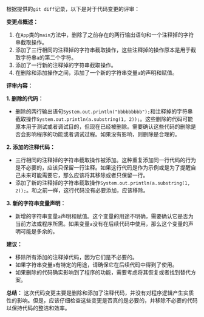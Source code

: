 根据提供的`git diff`记录，以下是对于代码变更的评审：

**变更点概述：**

1. 在`App`类的`main`方法中，删除了之前存在的两行输出语句和一个注释掉的字符串截取操作。
2. 添加了三行相同的注释掉的字符串截取操作，这些注释掉的操作原本是用于截取字符串`a`的第二个字符。
3. 添加了一行新的注释掉的字符串截取操作。
4. 在删除和添加操作之间，添加了一个新的字符串变量`a`的声明和赋值。

**评审内容：**

**1. 删除的代码：**
- 删除的两行输出语句`System.out.println("bbbbbbbbb");`和注释掉的字符串截取操作`System.out.println(a.substring(1, 2));`。这些删除的代码可能原本用于测试或者调试目的，但现在已经被删除。需要确认这些代码的删除是否会影响程序的功能或者调试过程。如果没有影响，则删除是合理的。

**2. 添加的注释代码：**
- 三行相同的注释掉的字符串截取操作被添加。这种重复添加同一行代码的行为是不必要的，应该只保留一行注释。如果这行代码是作为示例或是为了提醒自己未来可能需要它，那么应该将其移除或者只保留一行。
- 添加了新的注释掉的字符串截取操作`System.out.println(a.substring(1, 2));`。和之前一样，这行代码没有必要添加，应该移除。

**3. 新的字符串变量声明：**
- 新增的字符串变量`a`声明和赋值。这个变量的用途不明确，需要确认它是否为当前方法或程序所需。如果变量`a`没有在后续代码中使用，那么这个变量的声明可能是多余的。

**建议：**
- 移除所有添加的注释掉代码，因为它们是不必要的。
- 如果字符串变量`a`有特定的用途，请确保它在后续代码中得到了使用。
- 如果删除的代码确实影响到了程序的功能，需要考虑将其恢复或者找到替代方案。

**总结：**
这次代码变更主要是删除和添加了注释代码，并没有对程序逻辑产生实质性的影响。但是，应该仔细检查这些变更是否真的是必要的，并移除不必要的代码以保持代码的整洁和效率。